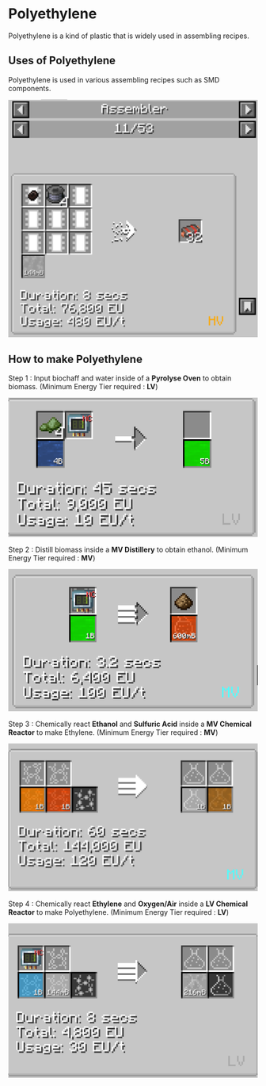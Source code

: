 # Polyethylene

Polyethylene is a kind of plastic that is widely used in assembling recipes.

## Uses of Polyethylene

Polyethylene is used in various assembling recipes such as SMD components.

![Image title](Images/recipe_pe.png)

## How to make Polyethylene

Step 1 : Input biochaff and water inside of a **Pyrolyse Oven** to obtain biomass. (Minimum Energy Tier required : **LV**)


![Image title](Images/biochaff_to_biomass.png)


Step 2 : Distill biomass inside a **MV Distillery** to obtain ethanol. (Minimum Energy Tier required : **MV**)

![Image title](Images/biomass_to_ethanol.png)

Step 3 : Chemically react **Ethanol** and **Sulfuric Acid** inside a **MV Chemical Reactor** to make Ethylene. (Minimum Energy Tier required : **MV**)

![Image title](Images/ethanol+sa_to_ethylene.png)

Step 4 : Chemically react **Ethylene** and **Oxygen/Air** inside a **LV Chemical Reactor** to make Polyethylene. (Minimum Energy Tier required : **LV**)

![Image title](Images/ethylene_to_pe.png)